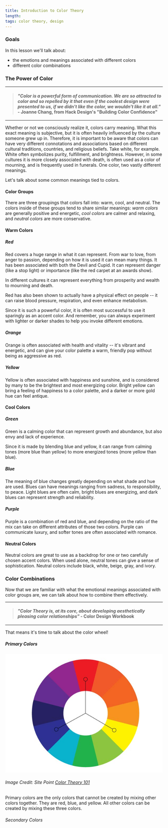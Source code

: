 ```yaml
---
title: Introduction to Color Theory
length:
tags: color theory, design
---
```


### Goals

In this lesson we'll talk about:

* the emotions and meanings associated with different colors
* different color combinations

### The Power of Color

***

> #### *"Color is a powerful form of communication. We are so attracted to color and so repelled by it that even if the coolest design were presented to us, if we didn't like the color, we wouldn't like it at all."* - Joanne Chang, from Hack Design's "Building Color Confidence"

***

Whether or not we consciously realize it, colors carry meaning. What this exact meaning is subjective, but it is often heavily influenced by the culture someone grew up in. Therefore, it is important to be aware that colors can have very different connotations and associations based on different cultural traditions, countries, and religious beliefs. Take white, for example. White often symbolizes purity, fulfillment, and brightness. However, in some cultures it is more closely associated with death, is often used as a color of mourning, and is frequently used in funerals. One color, two vastly different meanings.

Let's talk about some common meanings tied to colors.

#### Color Groups

There are three groupings that colors fall into: warm, cool, and neutral. The colors inside of these groups tend to share similar meanings: *warm colors* are generally positive and energetic, *cool colors* are calmer and relaxing, and *neutral colors* are more conservative.

#### Warm Colors

##### Red

Red covers a huge range in what it can represent. From war to love, from anger to passion, depending on how it is used it can mean many things. It has been associated with both the Devil and Cupid. It can represent danger (like a stop light) or importance (like the red carpet at an awards show).

In different cultures it can represent everything from prosperity and wealth to mourning and death.

Red has also been shown to actually have a physical effect on people -- it can raise blood pressure, respiration, and even enhance metabolism.

Since it is such a powerful color, it is often most successful to use it sparingly as an accent color. And remember, you can always experiment with lighter or darker shades to help you invoke different emotions.

##### Orange

Orange is often associated with health and vitality -- it's vibrant and energetic, and can give your color palette a warm, friendly pop without being as aggressive as red.

##### Yellow

Yellow is often associated with happiness and sunshine, and is considered by many to be the brightest and most energizing color. Bright yellow can bring a feeling of happiness to a color palette, and a darker or more gold hue can feel antique.

#### Cool Colors

##### Green

Green is a calming color that can represent growth and abundance, but also envy and lack of experience.

Since it is made by blending blue and yellow, it can range from calming tones (more blue than yellow) to more energized tones (more yellow than blue).

##### Blue

The meaning of blue changes greatly depending on what shade and hue are used. Blues can have meanings ranging from sadness, to responsibility, to peace. Light blues are often calm, bright blues are energizing, and dark blues can represent strength and reliability.

##### Purple

Purple is a combination of red and blue, and depending on the ratio of the mix can take on different attributes of those two colors. Purple can communicate luxury, and softer tones are often associated with romance.

#### Neutral Colors

Neutral colors are great to use as a backdrop for one or two carefully chosen accent colors. When used alone, neutral tones can give a sense of sophistication. Neutral colors include black, white, beige, gray, and ivory.

<!-- Red: Passion, Love, Anger
Orange: Energy, Happiness, Vitality
Yellow: Happiness, Hope, Deceit
Green: New Beginnings, Abundance, Nature
Blue: Calm, Responsible, Sadness
Purple: Creativity, Royalty, Wealth
Black: Mystery, Elegance, Evil
Gray: Moody, Conservative, Formality
White: Purity, Cleanliness, Virtue
Brown: Nature, Wholesomeness, Dependability
Tan or Beige: Conservative, Piety, Dull
Cream or Ivory: Calm, Elegant, Purity -->


<!-- ![image fpo](images/type05.png) -->
<!-- [Raleway](https://fonts.google.com/specimen/Raleway) -->

### Color Combinations

Now that we are familiar with what the emotional meanings associated with color groups are, we can talk about how to combine them effectively.

***

> #### *"Color Theory is, at its core, about developing aesthetically pleasing color relationships"* - Color Design Workbook

***

That means it's time to talk about the color wheel!

##### Primary Colors

![primary colors](images/primary.jpg)

###### *Image Credit: Site Point [Color Theory 101](https://www.sitepoint.com/color-theory-101-2/)*

Primary colors are the only colors that cannot be created by mixing other colors together. They are red, blue, and yellow. All other colors can be created by mixing these three colors.

###### Secondary Colors
